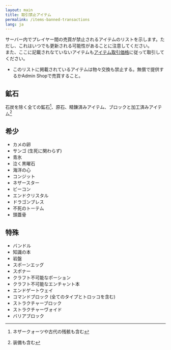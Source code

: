 ```yaml
---
layout: main
title: 取引禁止アイテム
permalink: /items-banned-transactions
lang: ja
---
```


サーバー内でプレイヤー間の売買が禁止されるアイテムのリストを示します。ただし、これはいつでも更新される可能性があることに注意してください。  
また、ここに記載されなていないアイテムも[アイテム取引価格](/items-transaction-price)に従って取引してください。
* このリストに掲載されているアイテムは物々交換も禁止する。無償で提供するかAdmin Shopで売買すること。

## 鉱石
石炭を除く全ての鉱石[^1]、原石、精錬済みアイテム、ブロックと加工済みアイテム[^2]  
[^1]: ネザークォーツや古代の残骸も含む  
[^2]: 装備も含む

## 希少
- カメの卵
- サンゴ (生死に関わらず)
- 青氷
- 泣く黒曜石
- 海洋の心
- コンジット
- ネザースター
- ビーコン
- エンドクリスタル
- ドラゴンブレス
- 不死のトーテム
- 頭蓋骨

## 特殊
- バンドル
- 知識の本
- 岩盤
- スポーンエッグ
- スポナー
- クラフト不可能なポーション
- クラフト不可能なエンチャント本
- エンドゲートウェイ
- コマンドブロック (全てのタイプとトロッコを含む)
- ストラクチャーブロック
- ストラクチャーヴォイド
- バリアブロック